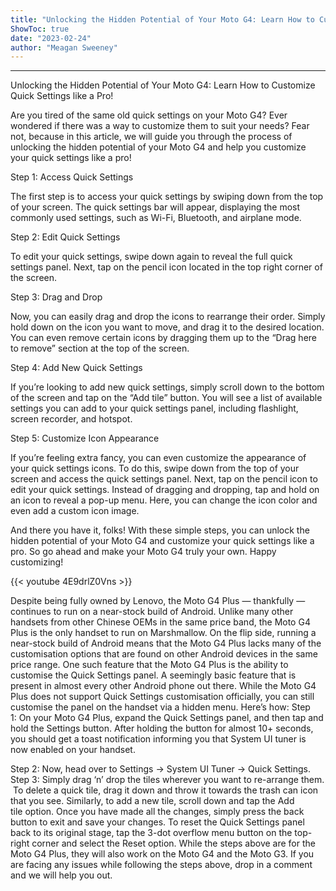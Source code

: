 ```yaml
---
title: "Unlocking the Hidden Potential of Your Moto G4: Learn How to Customize Quick Settings like a Pro!"
ShowToc: true 
date: "2023-02-24"
author: "Meagan Sweeney"
---
```

*****
Unlocking the Hidden Potential of Your Moto G4: Learn How to Customize Quick Settings like a Pro!

Are you tired of the same old quick settings on your Moto G4? Ever wondered if there was a way to customize them to suit your needs? Fear not, because in this article, we will guide you through the process of unlocking the hidden potential of your Moto G4 and help you customize your quick settings like a pro!

Step 1: Access Quick Settings

The first step is to access your quick settings by swiping down from the top of your screen. The quick settings bar will appear, displaying the most commonly used settings, such as Wi-Fi, Bluetooth, and airplane mode.

Step 2: Edit Quick Settings

To edit your quick settings, swipe down again to reveal the full quick settings panel. Next, tap on the pencil icon located in the top right corner of the screen.

Step 3: Drag and Drop

Now, you can easily drag and drop the icons to rearrange their order. Simply hold down on the icon you want to move, and drag it to the desired location. You can even remove certain icons by dragging them up to the “Drag here to remove” section at the top of the screen.

Step 4: Add New Quick Settings

If you’re looking to add new quick settings, simply scroll down to the bottom of the screen and tap on the “Add tile” button. You will see a list of available settings you can add to your quick settings panel, including flashlight, screen recorder, and hotspot.

Step 5: Customize Icon Appearance

If you’re feeling extra fancy, you can even customize the appearance of your quick settings icons. To do this, swipe down from the top of your screen and access the quick settings panel. Next, tap on the pencil icon to edit your quick settings. Instead of dragging and dropping, tap and hold on an icon to reveal a pop-up menu. Here, you can change the icon color and even add a custom icon image.

And there you have it, folks! With these simple steps, you can unlock the hidden potential of your Moto G4 and customize your quick settings like a pro. So go ahead and make your Moto G4 truly your own. Happy customizing!

{{< youtube 4E9drlZ0Vns >}} 



Despite being fully owned by Lenovo, the Moto G4 Plus — thankfully — continues to run on a near-stock build of Android. Unlike many other handsets from other Chinese OEMs in the same price band, the Moto G4 Plus is the only handset to run on Marshmallow.
On the flip side, running a near-stock build of Android means that the Moto G4 Plus lacks many of the customisation options that are found on other Android devices in the same price range. One such feature that the Moto G4 Plus is the ability to customise the Quick Settings panel. A seemingly basic feature that is present in almost every other Android phone out there. While the Moto G4 Plus does not support Quick Settings customisation officially, you can still customise the panel on the handset via a hidden menu. Here’s how:
Step 1: On your Moto G4 Plus, expand the Quick Settings panel, and then tap and hold the Settings button. After holding the button for almost 10+ seconds, you should get a toast notification informing you that System UI tuner is now enabled on your handset.

Step 2: Now, head over to Settings -> System UI Tuner -> Quick Settings.
Step 3: Simply drag ‘n’ drop the tiles wherever you want to re-arrange them.  To delete a quick tile, drag it down and throw it towards the trash can icon that you see. Similarly, to add a new tile, scroll down and tap the Add tile option.
Once you have made all the changes, simply press the back button to exit and save your changes. To reset the Quick Settings panel back to its original stage, tap the 3-dot overflow menu button on the top-right corner and select the Reset option.
While the steps above are for the Moto G4 Plus, they will also work on the Moto G4 and the Moto G3.
If you are facing any issues while following the steps above, drop in a comment and we will help you out.




